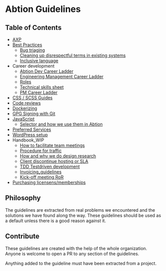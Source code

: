 # Abtion Guidelines
## Table of Contents
- [AXP](./axp/)
- [Best Practices](./best-practices/)
  - [Bug triaging](./best-practices/bug-triaging.md)
  - [Cleaning up disrespectful terms in existing systems](./best-practices/terms.md)
  - [Inclusive language](./best-practices/inclusive-language.md)
- Career development
  - [Abtion Dev Career Ladder](./career/ladder.md)
  - [Engineering Management Career Ladder](./career/em-ladder.md)
  - [Roles](./career/roles.md)
  - [Technical skills sheet](./career/technical-skills-sheet.md)
  - [PM Career Ladder](./PM_career_ladder.md)
- [CSS / SCSS Guides](./CSS%20/%20SCSS/)
- [Code reviews](./code-reviews/)
- [Dockerizing](./docker/)
- [GPG Signing with Git](./gpg-signing/)
- [JavaScript](./javascript/)
  - [Selector and how we use them in Abtion](./javascript/selectors.md)
- [Preferred Services](./services/)
- [WordPress setup](./wordpress/)
- Handbook_WIP
  - [How to facilitate team meetings](./handbook_wip/how_to_facilitate_team_meetings.md)
  - [Procedure for traffic](./handbook_wip/procedure_for_traffic.md)
  - [How and why we do design research](./handbook_wip/how_and_why_we_do_design_research.md)
  - [Client discontinue hosting or SLA](./handbook_wip/client_discontinue_hosting_or_SLA.md)
  - [TDD Testdriven development](./handbook_wip/tdd_testdriven_development.md)
  - [Invoicing_guidelines](./handbook_wip/invoicing_guidelines.md)
  - [Kick-off meeting RoR](./handbook_wip/kick_off_meeting_RubyOnRails.md)
- [Purchasing licensens/memberships](./purchasing_licenses_and_memberships.md)


## Philosophy

The guidelines are extracted from real problems we encountered and the solutions we have found along the way. These guidelines should be used as a default unless there is a good reason against it.

## Contribute

These guidelines are created with the help of the whole organization. Anyone is welcome to open a PR to any section of the guidelines.

Anything added to the guideline must have been extracted from a project.

